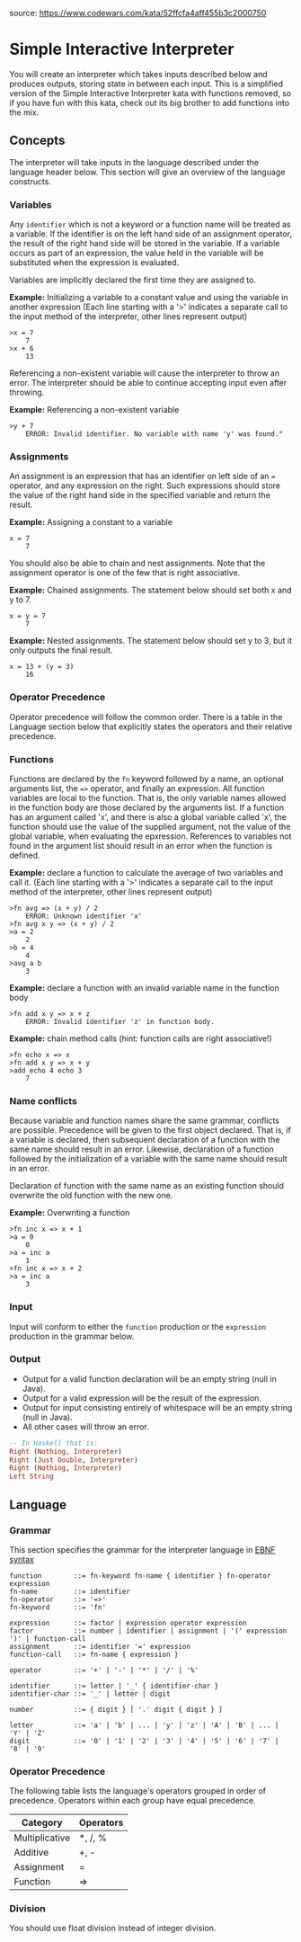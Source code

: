 
source: https://www.codewars.com/kata/52ffcfa4aff455b3c2000750

# Simple Interactive Interpreter

You will create an interpreter which takes inputs described below and produces outputs, storing state in between each input. This is a simplified version of the Simple Interactive Interpreter kata with functions removed, so if you have fun with this kata, check out its big brother to add functions into the mix.


## Concepts

The interpreter will take inputs in the language described under the language header below. This section will give an overview of the language constructs.


### Variables

Any `identifier` which is not a keyword or a function name will be treated as a variable. If the identifier is on the left hand side of an assignment operator, the result of the right hand side will be stored in the variable. If a variable occurs as part of an expression, the value held in the variable will be substituted when the expression is evaluated.

Variables are implicitly declared the first time they are assigned to.

**Example:** Initializing a variable to a constant value and using the variable in another expression (Each line starting with a '>' indicates a separate call to the input method of the interpreter, other lines represent output)

```
>x = 7
    7
>x + 6
    13
```

Referencing a non-existent variable will cause the interpreter to throw an error. The interpreter should be able to continue accepting input even after throwing.

**Example:** Referencing a non-existent variable

```
>y + 7
    ERROR: Invalid identifier. No variable with name 'y' was found."
```

### Assignments

An assignment is an expression that has an identifier on left side of an `=` operator, and any expression on the right. Such expressions should store the value of the right hand side in the specified variable and return the result.

**Example:** Assigning a constant to a variable

```
x = 7
    7
```

You should also be able to chain and nest assignments. Note that the assignment operator is one of the few that is right associative.

**Example:** Chained assignments. The statement below should set both x and y to 7.

```
x = y = 7
    7
```

**Example:** Nested assignments. The statement below should set y to 3, but it only outputs the final result.

```
x = 13 + (y = 3)
    16
```


### Operator Precedence

Operator precedence will follow the common order. There is a table in the Language section below that explicitly states the operators and their relative precedence.


### Functions

Functions are declared by the `fn` keyword followed by a name, an optional arguments list, the `=>` operator, and finally an expression. All function variables are local to the function. That is, the only variable names allowed in the function body are those declared by the arguments list. If a function has an argument called 'x', and there is also a global variable called 'x', the function should use the value of the supplied argument, not the value of the global variable, when evaluating the epxression. References to variables not found in the argument list should result in an error when the function is defined.

**Example:** declare a function to calculate the average of two variables and call it. (Each line starting with a '>' indicates a separate call to the input method of the interpreter, other lines represent output)

```
>fn avg => (x + y) / 2
    ERROR: Unknown identifier 'x'
>fn avg x y => (x + y) / 2
>a = 2
    2
>b = 4
    4
>avg a b
    3
```

**Example:** declare a function with an invalid variable name in the function body

```
>fn add x y => x + z
    ERROR: Invalid identifier 'z' in function body.
```

**Example:** chain method calls (hint: function calls are right associative!)
```
>fn echo x => x
>fn add x y => x + y
>add echo 4 echo 3
    7
```

### Name conflicts

Because variable and function names share the same grammar, conflicts are possible. Precedence will be given to the first object declared. That is, if a variable is declared, then subsequent declaration of a function with the same name should result in an error. Likewise, declaration of a function followed by the initialization of a variable with the same name should result in an error.

Declaration of function with the same name as an existing function should overwrite the old function with the new one.

**Example:** Overwriting a function

```
>fn inc x => x + 1
>a = 0
    0
>a = inc a
    1
>fn inc x => x + 2
>a = inc a
    3
```


### Input

Input will conform to either the `function` production or the `expression` production in the grammar below.

### Output

- Output for a valid function declaration will be an empty string (null in Java).
- Output for a valid expression will be the result of the expression.
- Output for input consisting entirely of whitespace will be an empty string (null in Java).
- All other cases will throw an error.

```hs
-- In Haskell that is:
Right (Nothing, Interpreter)
Right (Just Double, Interpreter)
Right (Nothing, Interpreter)
Left String
```

## Language


### Grammar

This section specifies the grammar for the interpreter language in [EBNF syntax](http://en.wikipedia.org/wiki/Extended_Backus%E2%80%93Naur_Form)

```
function        ::= fn-keyword fn-name { identifier } fn-operator expression
fn-name         ::= identifier
fn-operator     ::= '=>'
fn-keyword      ::= 'fn'

expression      ::= factor | expression operator expression
factor          ::= number | identifier | assignment | '(' expression ')' | function-call
assignment      ::= identifier '=' expression
function-call   ::= fn-name { expression }

operator        ::= '+' | '-' | '*' | '/' | '%'

identifier      ::= letter | '_' { identifier-char }
identifier-char ::= '_' | letter | digit

number          ::= { digit } [ '.' digit { digit } ]

letter          ::= 'a' | 'b' | ... | 'y' | 'z' | 'A' | 'B' | ... | 'Y' | 'Z'
digit           ::= '0' | '1' | '2' | '3' | '4' | '5' | '6' | '7' | '8' | '9'
```


### Operator Precedence

The following table lists the language's operators grouped in order of precedence. Operators within each group have equal precedence.


| **Category** | **Operators** |
| --- | --- |
| Multiplicative | *, /, % |
| Additive | +, - |
| Assignment | = |
| Function | => |
<style>
    table {
        width:100%;
    }
</style>


### Division

You should use float division instead of integer division.



